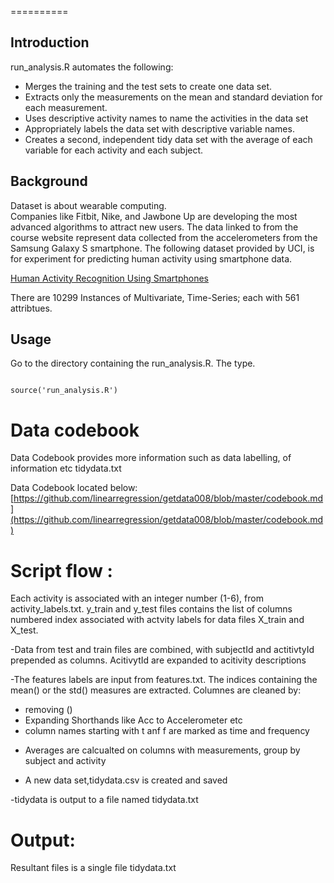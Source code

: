 ==========
## Introduction


run_analysis.R automates the following:
* Merges the training and the test sets to create one data set.
* Extracts only the measurements on the mean and standard deviation for each measurement. 
* Uses descriptive activity names to name the activities in the data set
* Appropriately labels the data set with descriptive variable names. 
* Creates a second, independent tidy data set with the average of each variable for each activity and each subject.

## Background
Dataset is about wearable computing.  
Companies like Fitbit, Nike, and Jawbone Up are developing the most advanced algorithms to attract new users. The data linked to from the course website represent data collected from the accelerometers from the Samsung Galaxy S smartphone. The following dataset provided by UCI, is for experiment for predicting human activity using smartphone data.

[Human Activity Recognition Using Smartphones](http://archive.ics.uci.edu/ml/datasets/Human+Activity+Recognition+Using+Smartphones)

There are 10299 Instances of Multivariate, Time-Series; each with 561 attribtues.


## Usage
Go to the directory containing the run_analysis.R. The type.

```{r download, echo=TRUE}

source('run_analysis.R')

```
# Data codebook

Data Codebook provides more information such as data labelling, of information etc tidydata.txt

Data Codebook located below:
[https://github.com/linearregression/getdata008/blob/master/codebook.md](https://github.com/linearregression/getdata008/blob/master/codebook.md)

# Script flow :
Each activity is associated with an integer number (1-6), from activity_labels.txt. y_train and y_test files contains the list of columns 
numbered index associated with actvity labels for data files X_train and X_test.

-Data from test and train files are combined, with subjectId and actitivtyId prepended as columns.
 AcitivytId are expanded to acitivity descriptions

-The features labels are input from features.txt. The indices containing the mean() or the std() measures are extracted.
 Columnes are cleaned by:
  * removing ()
  * Expanding Shorthands like Acc to Accelerometer etc
  * column names starting with t anf f are marked as time and frequency

- Averages are calcualted on columns with measurements, group by subject and activity

- A new data set,tidydata.csv is created and saved

-tidydata is output to a file named tidydata.txt

# Output:
Resultant files is a single file tidydata.txt 

